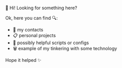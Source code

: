 👋 Hi! Looking for something here?

Ok, here you can find 🔍:
- 🪪 my contacts
- 📋 personal projects
- 🤖 possibly helpful scripts or configs
- 🗑️ example of my tinkering with some technology

Hope it helped ✨

<!---
wellWINeo/wellWINeo is a ✨ special ✨ repository because its `README.md` (this file) appears on your GitHub profile.
You can click the Preview link to take a look at your changes.
--->
